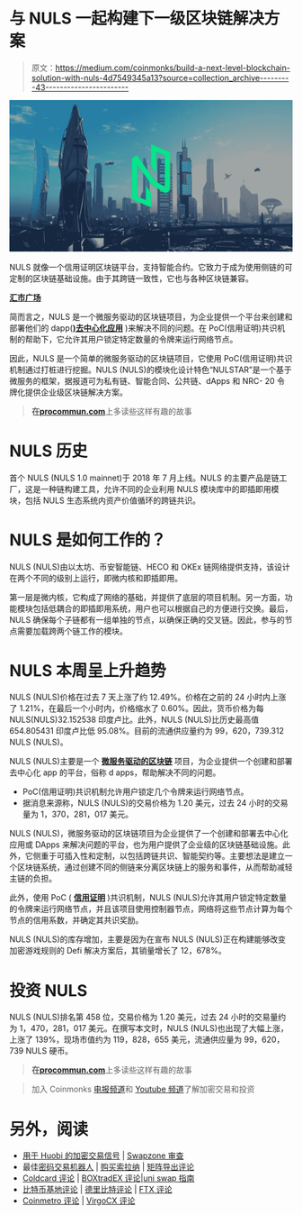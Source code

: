 # 与 NULS 一起构建下一级区块链解决方案

> 原文：<https://medium.com/coinmonks/build-a-next-level-blockchain-solution-with-nuls-4d7549345a13?source=collection_archive---------43----------------------->

![](img/f6de4d3ad4b63453301aa83068eb67df.png)

NULS 就像一个信用证明区块链平台，支持智能合约。它致力于成为使用侧链的可定制的区块链基础设施。由于其跨链一致性，它也与各种区块链兼容。

[**汇市广场**](https://www.youtube.com/channel/UCq76OnPaXOnvo73sECoUcBQ)

简而言之，NULS 是一个微服务驱动的区块链项目，为企业提供一个平台来创建和部署他们的 dapp([**)去中心化应用**](https://procommun.com/2022/05/articles/technology-articles/decentralized-finance-defi-on-ethereum-the-foreseeable-future-of-finance-technological-know-how/) )来解决不同的问题。在 PoC(信用证明)共识机制的帮助下，它允许其用户锁定特定数量的令牌来运行网络节点。

因此，NULS 是一个简单的微服务驱动的区块链项目，它使用 PoC(信用证明)共识机制通过打桩进行挖掘。NULS (NULS)的模块化设计特色“NULSTAR”是一个基于微服务的框架，据报道可为私有链、智能合同、公共链、dApps 和 NRC- 20 令牌化提供企业级区块链解决方案。

> **在**[**procommun.com**](https://procommun.com/2022/04/technology/build-a-next-level-blockchain-solution-with-nuls/)上多读些这样有趣的故事

# NULS 历史

首个 NULS (NULS 1.0 mainnet)于 2018 年 7 月上线。NULS 的主要产品是链工厂，这是一种链构建工具，允许不同的企业利用 NULS 模块库中的即插即用模块，包括 NULS 生态系统内资产价值循环的跨链共识。

# NULS 是如何工作的？

NULS (NULS)由以太坊、币安智能链、HECO 和 OKEx 链网络提供支持，该设计在两个不同的级别上运行，即微内核和即插即用。

第一层是微内核，它构成了网络的基础，并提供了底层的项目机制。另一方面，功能模块包括低耦合的即插即用系统，用户也可以根据自己的方便进行交换。最后，NULS 确保每个子链都有一组单独的节点，以确保正确的交叉链。因此，参与的节点需要加载跨两个链工作的模块。

# NULS 本周呈上升趋势

NULS (NULS)价格在过去 7 天上涨了约 12.49%。价格在之前的 24 小时内上涨了 1.21%，在最后一个小时内，价格缩水了 0.60%。因此，货币价格为每 NULS(NULS)32.152538 印度卢比。此外，NULS (NULS)比历史最高值 654.805431 印度卢比低 95.08%。目前的流通供应量约为 99，620，739.312 NULS (NULS)。

NULS (NULS)主要是一个 [**微服务驱动的区块链**](https://procommun.com/2022/05/technology/fetch-ai-fet-blockchain-based-project-aimed-at-introducing-artificial-intelligence/) 项目，为企业提供一个创建和部署去中心化 app 的平台，俗称 d apps，帮助解决不同的问题。

*   PoC(信用证明)共识机制允许用户锁定几个令牌来运行网络节点。
*   据消息来源称，NULS (NULS)的交易价格为 1.20 美元，过去 24 小时的交易量为 1，370，281，017 美元。

NULS (NULS)，微服务驱动的区块链项目为企业提供了一个创建和部署去中心化应用或 DApps 来解决问题的平台，也为用户提供了企业级的区块链基础设施。此外，它侧重于可插入性和定制，以包括跨链共识、智能契约等。主要想法是建立一个区块链系统，通过创建不同的侧链来分离区块链上的服务和事件，从而帮助减轻主链的负担。

此外，使用 PoC ( [**信用证明**](https://procommun.com/2022/05/articles/technology-articles/is-cryptocurrency-the-upcoming-of-dollars-technological-innovation/) )共识机制，NULS (NULS)允许其用户锁定特定数量的令牌来运行网络节点，并且该项目使用控制器节点，网络将这些节点计算为每个节点的信用系数，并确定其共识奖励。

NULS (NULS)的库存增加，主要是因为在宣布 NULS (NULS)正在构建能够改变加密游戏规则的 Defi 解决方案后，其销量增长了 12，678%。

# 投资 NULS

NULS (NULS)排名第 458 位，交易价格为 1.20 美元，过去 24 小时的交易量约为 1，470，281，017 美元。在撰写本文时，NULS (NULS)也出现了大幅上涨，上涨了 139%，现场市值约为 119，828，655 美元，流通供应量为 99，620，739 NULS 硬币。

> **在**[**procommun.com**](https://procommun.com/2022/04/technology/build-a-next-level-blockchain-solution-with-nuls/)上多读些这样有趣的故事

> 加入 Coinmonks [电报频道](https://t.me/coincodecap)和 [Youtube 频道](https://www.youtube.com/c/coinmonks/videos)了解加密交易和投资

# 另外，阅读

*   [用于 Huobi 的加密交易信号](https://coincodecap.com/huobi-crypto-trading-signals) | [Swapzone 审查](/coinmonks/swapzone-review-crypto-exchange-data-aggregator-e0ad78e55ed7)
*   最佳[密码交易机器人](https://coincodecap.com/best-crypto-trading-bots) | [购买索拉纳](https://coincodecap.com/buy-solana) | [矩阵导出评论](https://coincodecap.com/matrixport-review)
*   [Coldcard 评论](https://coincodecap.com/coldcard-review) | [BOXtradEX 评论](https://coincodecap.com/boxtradex-review)|[uni swap 指南](https://coincodecap.com/uniswap)
*   [比特币基地评论](/coinmonks/coinbase-review-6ef4e0f56064) | [德里比特评论](/coinmonks/deribit-review-options-fees-apis-and-testnet-2ca16c4bbdb2) | [FTX 评论](/coinmonks/ftx-crypto-exchange-review-53664ac1198f)
*   [Coinmetro 评论](https://coincodecap.com/coinmetro-review) | [VirgoCX 评论](https://coincodecap.com/virgocx-review)